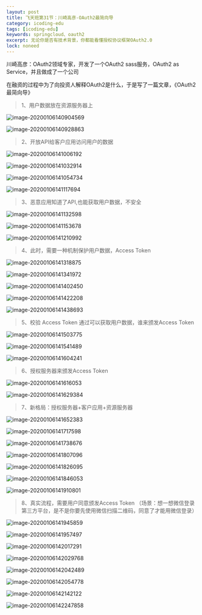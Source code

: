 ```yaml
---
layout: post
title: 飞天班第31节：川崎高彦-OAuth2最简向导
category: icoding-edu
tags: [icoding-edu]
keywords: springcloud、oauth2
excerpt: 无论你是否有技术背景，你都能看懂授权协议框架OAuth2.0 
lock: noneed
---
```


川崎高彦：OAuth2领域专家，开发了一个OAuth2 sass服务，OAuth2 as Service，并且做成了一个公司

在融资的过程中为了向投资人解释OAuth2是什么，于是写了一篇文章，《OAuth2最简向导》

> 1、用户数据放在资源服务器上

![image-20200106140904569](/assets/images/2020/oauth2/image-20200106140904569.png)

![image-20200106140928863](/assets/images/2020/oauth2/image-20200106140928863.png)


> 2、开放API给客户应用访问用户的数据

![image-20200106141006192](/assets/images/2020/oauth2/image-20200106141006192.png)

![image-20200106141032914](/assets/images/2020/oauth2/image-20200106141032914.png)

![image-20200106141054734](/assets/images/2020/oauth2/image-20200106141054734.png)

![image-20200106141117694](/assets/images/2020/oauth2/image-20200106141117694.png)

> 3、恶意应用知道了API,也能获取用户数据，不安全

![image-20200106141132598](/assets/images/2020/oauth2/image-20200106141132598.png)

![image-20200106141153678](/assets/images/2020/oauth2/image-20200106141153678.png)

![image-20200106141210992](/assets/images/2020/oauth2/image-20200106141210992.png)

> 4、此时，需要一种机制保护用户数据，Access Token

![image-20200106141318875](/assets/images/2020/oauth2/image-20200106141318875.png)

![image-20200106141341972](/assets/images/2020/oauth2/image-20200106141341972.png)

![image-20200106141402450](/assets/images/2020/oauth2/image-20200106141402450.png)

![image-20200106141422208](/assets/images/2020/oauth2/image-20200106141422208.png)

![image-20200106141438693](/assets/images/2020/oauth2/image-20200106141438693.png)

> 5、校验 Access Token 通过可以获取用户数据，谁来颁发Access Token

![image-20200106141503775](/assets/images/2020/oauth2/image-20200106141503775.png)

![image-20200106141541489](/assets/images/2020/oauth2/image-20200106141541489.png)

![image-20200106141604241](/assets/images/2020/oauth2/image-20200106141604241.png)

> 6、授权服务器来颁发Access Token

![image-20200106141616053](/assets/images/2020/oauth2/image-20200106141616053.png)

![image-20200106141629384](/assets/images/2020/oauth2/image-20200106141629384.png)

> 7、新格局：授权服务器+客户应用+资源服务器

![image-20200106141652383](/assets/images/2020/oauth2/image-20200106141652383.png)

![image-20200106141717598](/assets/images/2020/oauth2/image-20200106141717598.png)

![image-20200106141738676](/assets/images/2020/oauth2/image-20200106141738676.png)

![image-20200106141807096](/assets/images/2020/oauth2/image-20200106141807096.png)

![image-20200106141826095](/assets/images/2020/oauth2/image-20200106141826095.png)

![image-20200106141846053](/assets/images/2020/oauth2/image-20200106141846053.png)

![image-20200106141910801](/assets/images/2020/oauth2/image-20200106141910801.png)

> 8、真实流程，需要用户同意颁发Access Token （场景：想一想微信登录第三方平台，是不是你要先使用微信扫描二维码，同意了才能用微信登录）

![image-20200106141945859](/assets/images/2020/oauth2/image-20200106141945859.png)

![image-20200106141957497](/assets/images/2020/oauth2/image-20200106141957497.png)

![image-20200106142017291](/assets/images/2020/oauth2/image-20200106142017291.png)

![image-20200106142029768](/assets/images/2020/oauth2/image-20200106142029768.png)

![image-20200106142042489](/assets/images/2020/oauth2/image-20200106142042489.png)

![image-20200106142054778](/assets/images/2020/oauth2/image-20200106142054778.png)

![image-20200106142142122](/assets/images/2020/oauth2/image-20200106142142122.png)

![image-20200106142247858](/assets/images/2020/oauth2/image-20200106142247858.png)

















